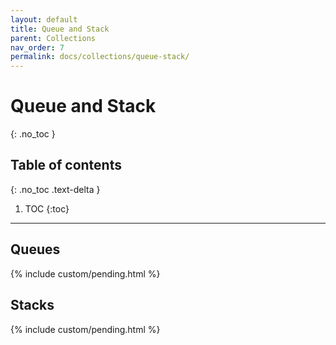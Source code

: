 ```yaml
---
layout: default
title: Queue and Stack
parent: Collections
nav_order: 7
permalink: docs/collections/queue-stack/
---
```


# Queue and Stack
{: .no_toc }

## Table of contents
{: .no_toc .text-delta }

1. TOC
{:toc}

---

## Queues

{% include custom/pending.html %}

## Stacks

{% include custom/pending.html %}
